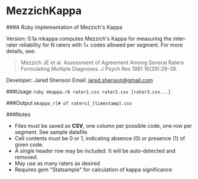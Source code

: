 # MezzichKappa
###A Ruby implementation of Mezzich's Kappa

Version: 0.1a
mkappa computes Mezzich's Kappa for measuring the inter-rater reliability
for N raters with 1+ codes allowed per segment. For more details, see:

>Mezzich JE et al. Assessment of Agreement Among Several Raters Formulating
>Multiple Diagnoses. J Psych Res 1981 16(29):29-39.

Developer: Jared Shenson
Email: jared.shenson@gmail.com

###Usage
`ruby mkappa.rb rater1.csv rater2.csv [rater3.csv...]`

###Output
`mkappa_r[# of raters]_[timestamp].csv`

###Notes
- Files must be saved as __CSV__, one column per possible code, one row per segment. See sample datafile.
- Cell contents must be 0 or 1, indicating absence (0) or presence (1) of given code.
- A single header row may be included. It will be auto-detected and removed.
- May use as many raters as desired 
- Requires gem "Statsample" for calculation of kappa significance